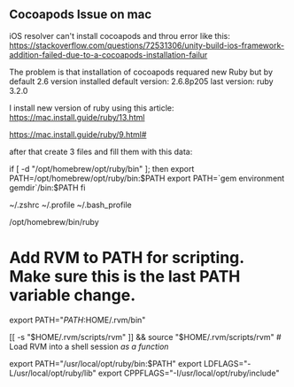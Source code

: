 ## Cocoapods Issue on mac


iOS resolver can't install cocoapods and throu error like this:
https://stackoverflow.com/questions/72531306/unity-build-ios-framework-addition-failed-due-to-a-cocoapods-installation-failur

The problem is that installation of cocoapods requared new Ruby but by default 2.6 version installed
default version: 2.6.8p205
last version:  ruby 3.2.0

I install new version of ruby using this article:
https://mac.install.guide/ruby/13.html

https://mac.install.guide/ruby/9.html#

after that create 3 files and fill them with this data:

    
if [ -d "/opt/homebrew/opt/ruby/bin" ]; then
  export PATH=/opt/homebrew/opt/ruby/bin:$PATH
  export PATH=`gem environment gemdir`/bin:$PATH
fi

~/.zshrc
~/.profile
~/.bash_profile

/opt/homebrew/bin/ruby





# Add RVM to PATH for scripting. Make sure this is the last PATH variable change.
export PATH="$PATH:$HOME/.rvm/bin"

[[ -s "$HOME/.rvm/scripts/rvm" ]] && source "$HOME/.rvm/scripts/rvm" # Load RVM into a shell session *as a function*


export PATH="/usr/local/opt/ruby/bin:$PATH"
export LDFLAGS="-L/usr/local/opt/ruby/lib"
export CPPFLAGS="-I/usr/local/opt/ruby/include"